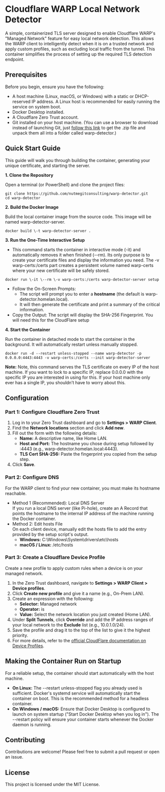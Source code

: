 # **Cloudflare WARP Local Network Detector**

A simple, containerized TLS server designed to enable Cloudflare WARP's "Managed Network" feature for easy local network detection. This allows the WARP client to intelligently detect when it is on a trusted network and apply custom profiles, such as excluding local traffic from the tunnel. This container simplifies the process of setting up the required TLS detection endpoint.

## **Prerequisites**

Before you begin, ensure you have the following:

* A host machine (Linux, macOS, or Windows) with a static or DHCP-reserved IP address. A Linux host is recommended for easily running the service on system boot.  
* Docker Desktop installed.  
* A Cloudflare Zero Trust account.  
* Git installed on your host machine. (You can use a browser to download instead of launching Git, just [follow this link](https://github.com/nutmegitconsulting/warp-detector/archive/refs/heads/main.zip) to get the .zip file and unpack them all into a folder called warp-detector.)

## **Quick Start Guide**

This guide will walk you through building the container, generating your unique certificate, and starting the server.

**1\. Clone the Repository**

Open a terminal (or PowerShell) and clone the project files:

```
git clone https://github.com/nutmegitconsulting/warp-detector.git  
cd warp-detector
```

**2\. Build the Docker Image**

Build the local container image from the source code. This image will be named warp-detector-server.

```
docker build \-t warp-detector-server .
```

**3\. Run the One-Time Interactive Setup**

* This command starts the container in interactive mode (-it) and automatically removes it when finished (--rm). Its only purpose is to create your certificate files and display the information you need. The -v warp-certs:/certs part creates a persistent volume named warp-certs where your new certificate will be safely stored.

```
docker run \-it \--rm \-v warp-certs:/certs warp-detector-server setup
```
* Follow the On-Screen Prompts:  
   * The script will prompt you to enter a **hostname** (the default is warp-detector.homelan.local).  
   * It will then generate the certificate and print a summary of the critical information.
* Copy the Output: The script will display the SHA-256 Fingerprint. You will need this for the CloudFlare setup

**4\. Start the Container**

Run the container in detached mode to start the container in the background. It will automatically restart unless manually stopped.

```
docker run -d --restart unless-stopped --name warp-detector -p 0.0.0.0:4443:4443 -v warp-certs:/certs --init warp-detector-server
```

**Note:** Note, this command serves the TLS certificate on every IP of the host machine. If you want to lock to a specific IP, replace 0.0.0.0 with the specific IP you are interested in using for this. If your host machine only ever has a single IP, you shouldn’t have to worry about this.


## **Configuration**

### **Part 1: Configure Cloudflare Zero Trust**

1. Log in to your Zero Trust dashboard and go to **Settings \> WARP Client**.  
2. Find the **Network locations** section and click **Add new**.  
3. Fill out the form with the following details:  
   * **Name:** A descriptive name, like Home LAN.  
   * **Host and Port:** The hostname you chose during setup followed by :4443 (e.g., warp-detector.homelan.local:4443).  
   * **TLS Cert SHA-256:** Paste the fingerprint you copied from the setup step.  
4. Click **Save**.

### **Part 2: Configure DNS**

For the WARP client to find your new container, you must make its hostname reachable.

* Method 1 (Recommended): Local DNS Server  
  If you run a local DNS server (like Pi-hole), create an A Record that points the hostname to the internal IP address of the machine running the Docker container.  
* Method 2: Edit hosts File  
  On each client device, manually edit the hosts file to add the entry provided by the setup script's output.  
  * **Windows:** C:\\Windows\\System\\drivers\\etc\\hosts  
  * **macOS / Linux:** /etc/hosts

### **Part 3: Create a Cloudflare Device Profile**

Create a new profile to apply custom rules when a device is on your managed network.

1. In the Zero Trust dashboard, navigate to **Settings \> WARP Client \> Device profiles**.  
2. Click **Create new profile** and give it a name (e.g., On-Prem LAN).  
3. Create an expression with the following:  
   * **Selector:** Managed network  
   * **Operator:** is  
   * **Value:** Select the network location you just created (Home LAN).  
4. Under **Split Tunnels**, click **Override** and add the IP address ranges of your local network to the **Exclude** list (e.g., 10.0.1.0/24).  
5. Save the profile and drag it to the top of the list to give it the highest priority.
6. For more details, refer to the [official CloudFlare documentation on Device Profiles](https://developers.cloudflare.com/cloudflare-one/connections/connect-devices/warp/configure-warp/device-profiles/).

## **Making the Container Run on Startup**

For a reliable setup, the container should start automatically with the host machine.

* **On Linux:** The \--restart unless-stopped flag you already used is sufficient. Docker's systemd service will automatically start the container on boot. This is the recommended method for a headless container.  
* **On Windows / macOS:** Ensure that Docker Desktop is configured to launch on system startup ("Start Docker Desktop when you log in"). The \--restart policy will ensure your container starts whenever the Docker daemon is running.

## **Contributing**

Contributions are welcome\! Please feel free to submit a pull request or open an issue.

## **License**

This project is licensed under the MIT License.
